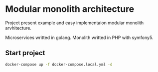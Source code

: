 # Modular monolith architecture

Project present example and easy implementaion modular monolith arvhitecture. 

Microservices writted in golang.
Monolith writted in PHP with symfony5.

## Start project

```sh
docker-compose up -f docker-compose.local.yml -d 
```
